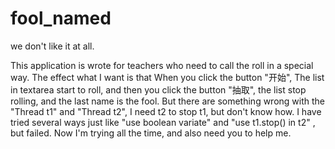 # fool_named
we don't like it at all.

This application is wrote for teachers who need to call the roll in a special way.
The effect what I want is that When you click the button "开始", The list in textarea start to roll, and then you click the button "抽取", the list stop rolling, and the last name is the fool.
But there are something wrong with the "Thread t1" and "Thread t2", I need t2 to stop t1, but don't know how. I have tried several ways just like "use boolean variate" and "use t1.stop() in t2" , but failed.
Now I'm trying all the time, and also need you to help me.
